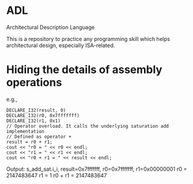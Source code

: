 # ADL
Architectural Description Language

This is a repository to practice any programming skill which helps architectural design, especially ISA-related.

# Hiding the details of assembly operations
e.g., 

    DECLARE_I32(result, 0)
    DECLARE_I32(r0, 0x7fffffff)
    DECLARE_I32(r1, 0x1)
    // Operator overload. It calls the underlying saturation add implementation
    // Defined as operator +
    result = r0 + r1;
    cout << "r0 = " << r0 << endl;
    cout << "r1 = " << r1 << endl;
    cout << "r0 + r1 = " << result << endl;
    
Output:
s_add_sat.i_i, result=0x7fffffff, r0=0x7fffffff, r1=0x00000001
r0 = 2147483647
r1 = 1
r0 + r1 = 2147483647
